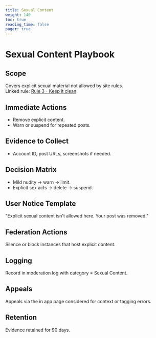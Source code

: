 ```yaml
---
title: Sexual Content
weight: 140
toc: true
reading_time: false
pager: true
---
```


# Sexual Content Playbook

## Scope
Covers explicit sexual material not allowed by site rules.  
Linked rule: [Rule 3 - Keep it clean](/docs/policies/rules/03_keep-it-clean/).

## Immediate Actions
- Remove explicit content.  
- Warn or suspend for repeated posts.

## Evidence to Collect
- Account ID, post URLs, screenshots if needed.

## Decision Matrix
- Mild nudity -> warn -> limit.  
- Explicit sex acts -> delete -> suspend.

## User Notice Template
"Explicit sexual content isn't allowed here. Your post was removed."

## Federation Actions
Silence or block instances that host explicit content.

## Logging
Record in moderation log with category = Sexual Content.

## Appeals
Appeals via the in app page considered for context or tagging errors.

## Retention
Evidence retained for 90 days.
